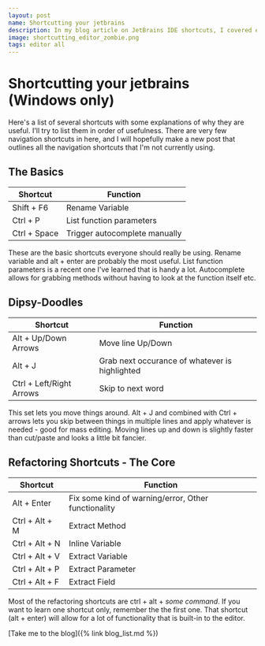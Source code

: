 ```yaml
---
layout: post
name: Shortcutting your jetbrains
description: In my blog article on JetBrains IDE shortcuts, I covered essential keyboard shortcuts designed to enhance productivity and efficiency while coding. I included navigation shortcuts for quickly moving between files and code elements, editing shortcuts for common tasks like refactoring and code formatting.
image: shortcutting_editor_zombie.png
tags: editor all
---
```


# Shortcutting your jetbrains (Windows only)

Here's a list of several shortcuts with some explanations of why they are useful. I'll try
to list them in order of usefulness. There are very few navigation shortcuts in here, and I 
will hopefully make a new post that outlines all the navigation shortcuts that I'm not currently
using.

## The Basics

| Shortcut       | Function                                            |
|----------------|-----------------------------------------------------|
| Shift + F6     | Rename Variable                                     |
| Ctrl + P       | List function parameters |
| Ctrl + Space   | Trigger autocomplete manually |

These are the basic shortcuts everyone should really be using. Rename variable and alt + enter
are probably the most useful. List function parameters is a recent one I've learned that is handy a lot.
Autocomplete allows for grabbing methods without having to look at the function itself etc.

## Dipsy-Doodles

| Shortcut       | Function                                            |
|----------------|-----------------------------------------------------|
| Alt + Up/Down Arrows | Move line Up/Down |
| Alt + J | Grab next occurance of whatever is highlighted |
| Ctrl + Left/Right Arrows | Skip to next word |

This set lets you move things around. Alt + J and combined with Ctrl + arrows lets
you skip between things in multiple lines and apply whatever is needed - good for mass editing.
Moving lines up and down is slightly faster than cut/paste and looks a little bit fancier.

## Refactoring Shortcuts - The Core

| Shortcut       | Function                                            |
|----------------|-----------------------------------------------------|
| Alt + Enter    | Fix some kind of warning/error, Other functionality |
| Ctrl + Alt + M | Extract Method                                      |
| Ctrl + Alt + N | Inline Variable                                     |
| Ctrl + Alt + V | Extract Variable                                    |
| Ctrl + Alt + P | Extract Parameter                                   |
| Ctrl + Alt + F | Extract Field                                       |

Most of the refactoring shortcuts are ctrl + alt + *some command*. If you want to learn
one shortcut only, remember the the first one. That shortcut (alt + enter) will allow
for a lot of functionality that is built-in to the editor.

[Take me to the blog]({% link blog_list.md %})
